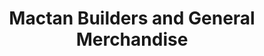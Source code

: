 ---
title: "Mactan Builders and General Merchandise"
url: /lapu-lapu/mactan-builders-and-general-merchandise/
shop: hardware
---